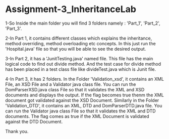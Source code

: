 # Assignment-3_InheritanceLab

1-So Inside the main folder you will find 3 folders namely : 'Part_1', 'Part_2', 'Part_3'.

2-In Part 1, it contains different classes which explains the inheritance, method overriding, method overloading etc concepts. In this just run the 'Hospital.java' file so that you will be able to see the desired output.

3-In Part 2, it has a 'JunitTesting.java' named file. This file has the main logical code to find out divide method. And the test case for divide method has been placed in a test class file like divideTest.java which is Junit file.

4-In Part 3, it has 2 folders. In the Folder 'Validation_xsd', it contains an XML File, an XSD File and a Validator java class file. You can run the DomParserXSD.java class File so that it validates the XML and XSD documents and displays the output. If the flag becomes true thenm the XML document got validated against the XSD Document. Similarly in the Folder 'Validation_DTD', it contains an XML, DTD and DomParserDTD.java file. You can run the Validator java class File so that it validates the XML and DTD documents. The flag comes as true if the XML Document is validated against the DTD Document.

Thank you.
